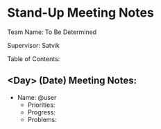 # Stand-Up Meeting Notes
Team Name: To Be Determined

Supervisor: Satvik

Table of Contents:

## \<Day\> (Date) Meeting Notes:
- Name: @user
  - Priorities: 
  - Progress:
  - Problems: